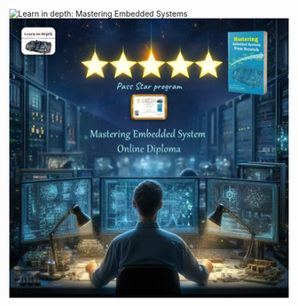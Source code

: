    ![Learn in depth: Mastering Embedded Systems](https://img.shields.io/badge/%20Learn_in_depth%3A-_Mastering_Embedded_Systems-blue?style=for-the-badge&logoColor=%20&logoSize=50)
![Banner](https://github.com/Ouss9ama/Mastering_Embedded_System_Diploma/blob/master/banner.jpg?raw=true)
  
  


 
